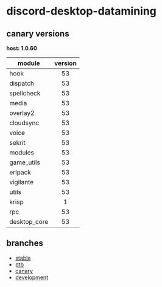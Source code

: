 # discord-desktop-datamining

## canary versions

**host: 1.0.60**

| module | version |
| ------ | :-----: |
| hook | 53 |
| dispatch | 53 |
| spellcheck | 53 |
| media | 53 |
| overlay2 | 53 |
| cloudsync | 53 |
| voice | 53 |
| sekrit | 53 |
| modules | 53 |
| game_utils | 53 |
| erlpack | 53 |
| vigilante | 53 |
| utils | 53 |
| krisp | 1 |
| rpc | 53 |
| desktop_core | 53 |

## branches

- [stable](https://github.com/OpenAsar/discord-desktop-datamining/tree/stable)
- [ptb](https://github.com/OpenAsar/discord-desktop-datamining/tree/ptb)
- [canary](https://github.com/OpenAsar/discord-desktop-datamining/tree/canary)
- [development](https://github.com/OpenAsar/discord-desktop-datamining/tree/development)